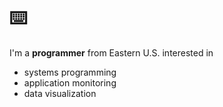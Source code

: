 # ⌨️

I'm a **programmer** from Eastern U.S. interested in
- systems programming
- application monitoring
- data visualization
